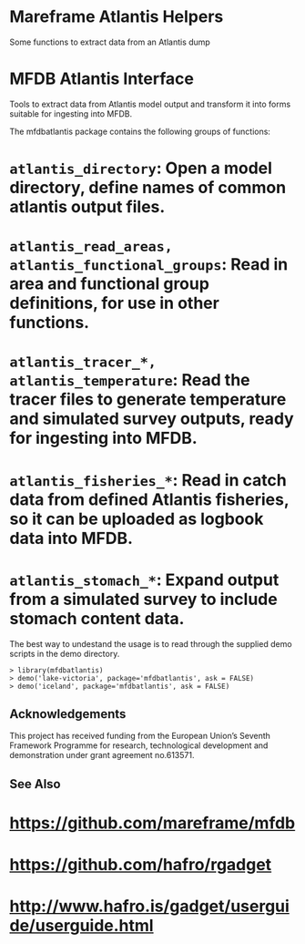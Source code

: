Mareframe Atlantis Helpers
==========================

Some functions to extract data from an Atlantis dump

MFDB Atlantis Interface
=======================

Tools to extract data from Atlantis model output and transform it into forms
suitable for ingesting into MFDB.

The mfdbatlantis package contains the following groups of functions:

# ``atlantis_directory``: Open a model directory, define names of common atlantis output files.
# ``atlantis_read_areas, atlantis_functional_groups``: Read in area and functional group definitions, for use in other functions.
# ``atlantis_tracer_*, atlantis_temperature``: Read the tracer files to generate temperature and simulated survey outputs, ready for ingesting into MFDB.
# ``atlantis_fisheries_*``: Read in catch data from defined Atlantis fisheries, so it can be uploaded as logbook data into MFDB.
# ``atlantis_stomach_*``: Expand output from a simulated survey to include stomach content data.

The best way to undestand the usage is to read through the supplied demo
scripts in the demo directory.

```
> library(mfdbatlantis)
> demo('lake-victoria', package='mfdbatlantis', ask = FALSE)
> demo('iceland', package='mfdbatlantis', ask = FALSE)
```

Acknowledgements
----------------
This project has received funding from the European Union’s Seventh Framework
Programme for research, technological development and demonstration under grant
agreement no.613571.

See Also
--------

# https://github.com/mareframe/mfdb
# https://github.com/hafro/rgadget
# http://www.hafro.is/gadget/userguide/userguide.html
